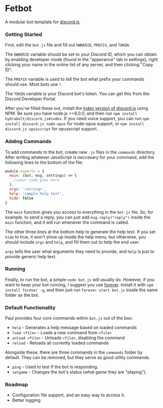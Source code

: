 # Fetbot

A  modular bot template for [discord.js](https://github.com/hydrabolt/discord.js/).

### Getting Started

First, edit the `bot.js` file and fill out `OWNERID`, `PREFIX`, and `TOKEN`. 

The `OWNERID` variable should be set to your Discord ID, which you can obtain by enabling developer mode (found in the "apperance" tab in settings), right clicking your name in the online list of any server, and then clicking "Copy ID".

The `PREFIX` variable is used to tell the bot what prefix your commands should use. Most bots use `!`.

The `TOKEN` variable is your Discord bot's token. You can get this from the Discord Developer Portal.

After you've filled these out, install the [indev version of discord.js](https://github.com/hydrabolt/discord.js/) using NPM. Be sure you have node.js >=6.0.0, and then run `npm install hydrabolt/discord.js#indev`. If you need voice support, you can run `npm install discord.js node-opus` for node-opus support, or `npm install discord.js opusscript` for opusscript support.

### Adding Commands

To add commands to the bot, create new `.js` files in the `commands` directory. After writing whatever JavaScript is neccesary for your command, add the following lines to the bottom of the file:

```javascript
module.exports = {
  main: (bot, msg, settings) => {
	//your code goes here
  },
  args: '<string>',
  help: 'sample help text',
  hide: false
}
```
The `main` function gives you access to everything in the `bot.js` file. So, for example, to send a reply, you can just add `msg.reply("reply")` inside the `main` function, and it will run whenever the command is called.

The other three lines at the bottom help to generate the help text. If you set `hide` to true, it won't show up inside the help menu, but otherwise, you should include `args` and `help`, and fill them out to help the end user.

`args` tells the user what arguments they need to provide, and `help` is just to provide generic help text.

### Running

Finally, to run the bot, a simple `node bot.js` will usually do. However, if you want to keep your bot running, I suggest you use [forever](https://github.com/foreverjs/forever). Install it with `npm install forever -g`, and then just run `forever start bot.js` inside the same folder as the bot.

### Default Functionality

Paul provides four core commands within `bot.js` out of the box:

* `help` - Generates a help message based on loaded commands
* `load <file>` - Loads a new command from `<file>`
* `unload <file>` - Unloads `<file>`, disabling the command
* `reload` - Reloads all currently loaded commands

Alongside these, there are three commands in the `commands` folder by default. They can be removed, but they serve as good utility commands.

* `ping` - Used to test if the bot is responding.
* `setgame` - Changes the bot's status (what game they are "playing").

### Roadmap

* Configuration file support, and an easy way to access it.
* Better logging
